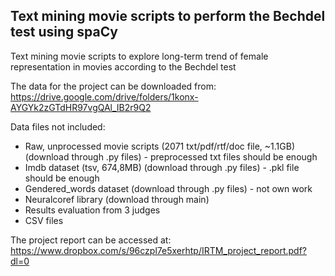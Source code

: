 ## Text mining movie scripts to perform the Bechdel test using spaCy


Text mining movie scripts to explore long-term trend of female representation in movies according to the Bechdel test


The data for the project can be downloaded from:
https://drive.google.com/drive/folders/1konx-AYGYk2zGTdHR97vgQAl_IB2r9Q2


Data files not included:
- Raw, unprocessed movie scripts (2071 txt/pdf/rtf/doc file, ~1.1GB) (download through .py files) - preprocessed txt files should be enough
- Imdb dataset (tsv, 674,8MB) (download through .py files) - .pkl file should be enough
- Gendered_words dataset (download through .py files) - not own work
- Neuralcoref library (download through main)
- Results evaluation from 3 judges
- CSV files


The project report can be accessed at:
https://www.dropbox.com/s/96czpl7e5xerhtp/IRTM_project_report.pdf?dl=0